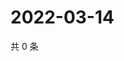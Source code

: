 # 2022-03-14

共 0 条

<!-- BEGIN WEIBO -->
<!-- 最后更新时间 Mon Mar 14 2022 04:12:28 GMT+0800 (China Standard Time) -->

<!-- END WEIBO -->
